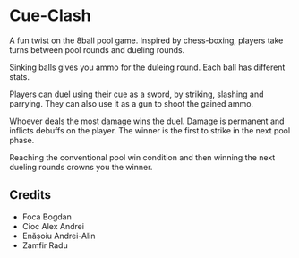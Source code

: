 # Cue-Clash

A fun twist on the 8ball pool game. Inspired by chess-boxing, players take turns between pool rounds and dueling rounds.

Sinking balls gives you ammo for the duleing round. Each ball has different stats.

Players can duel using their cue as a sword, by striking, slashing and parrying. They can also use it as a gun to shoot the gained ammo.

Whoever deals the most damage wins the duel. Damage is permanent and inflicts debuffs on the player. The winner is the first to strike in the next pool phase.

Reaching the conventional pool win condition and then winning the next dueling rounds crowns you the winner.

## Credits

- Foca Bogdan
- Cioc Alex Andrei
- Enășoiu Andrei-Alin
- Zamfir Radu
